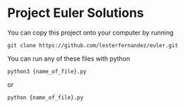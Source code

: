 # Project Euler Solutions

You can copy this project onto your computer by running

`git clone https://github.com/lesterfernandez/euler.git`

You can run any of these files with python

`python3 {name_of_file}.py`

or

`python {name_of_file}.py`
